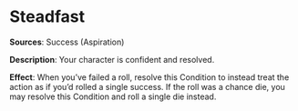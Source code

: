 # Steadfast
**Sources**: Success (Aspiration)

**Description**: Your character is confident and resolved. 

**Effect**: When you’ve
failed a roll, resolve this Condition to instead treat the action
as if you’d rolled a single success. If the roll was a chance die,
you may resolve this Condition and roll a single die instead.